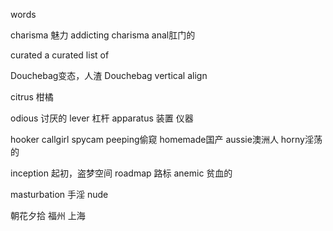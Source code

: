 words

charisma 魅力
addicting charisma
anal肛门的


curated 
a curated list of


Douchebag变态，人渣
Douchebag vertical align

citrus 柑橘

odious 讨厌的
lever 杠杆
apparatus 装置 仪器



hooker
callgirl
spycam
peeping偷窥
homemade国产
aussie澳洲人
horny淫荡的

inception 起初，盗梦空间
roadmap 路标
anemic 贫血的

masturbation 手淫
nude


朝花夕拾
福州
上海